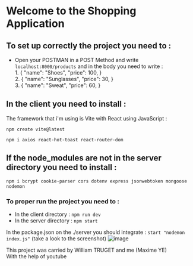 # Welcome to the Shopping Application

## To set up correctly the project you need to :  

- Open your POSTMAN in a POST Method and write ``localhost:8000/products`` and in the body you need to write :  
      1.    {
                  "name": "Shoes",
                  "price": 100,
            }  
      2.    {
                  "name": "Sunglasses",
                  "price": 30,
            }  
      3.    {
                  "name": "Sweat",
                  "price": 60,
            }  

## In the client you need to install :

The framework that i'm using is Vite with React using JavaScript :  

``npm create vite@latest``  

``npm i axios react-hot-toast react-router-dom``  

## If the node_modules are not in the server directory you need to install :  

``npm i bcrypt cookie-parser cors dotenv express jsonwebtoken mongoose nodemon``

### To proper run the project you need to :

- In the client directory :
      ``npm run dev``
- In the server directory :
      ``npm start``

In the package.json on the ./server you should integrate : 
``start "nodemon index.js"`` (take a look to the screenshot)
![image](https://github.com/Nehuuln/Shop-App/assets/113974530/43edb30e-7249-41b3-89d5-6322e08f8b2c)


This project was carried by William TRUGET and me (Maxime YE)  
With the help of youtube
